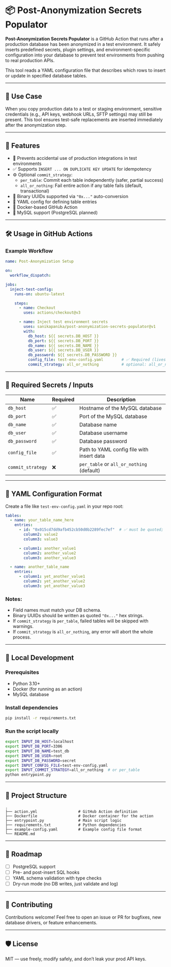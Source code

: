 # 📦 Post-Anonymization Secrets Populator

**Post-Anonymization Secrets Populator** is a GitHub Action that runs after a production database has been anonymized in a test environment. It safely inserts predefined secrets, plugin settings, and environment-specific configuration into your database to prevent test environments from pushing to real production APIs.

This tool reads a YAML configuration file that describes which rows to insert or update in specified database tables.

---

## 🚀 Use Case

When you copy production data to a test or staging environment, sensitive credentials (e.g., API keys, webhook URLs, SFTP settings) may still be present. This tool ensures test-safe replacements are inserted immediately after the anonymization step.

---

## 🧰 Features

- 🔐 Prevents accidental use of production integrations in test environments  
- ✅ Supports `INSERT ... ON DUPLICATE KEY UPDATE` for idempotency  
- ⚙️ Optional `commit_strategy`:
  - `per_table`: Commit each table independently (safer, partial success)
  - `all_or_nothing`: Fail entire action if any table fails (default, transactional)
- 🧠 Binary UUIDs supported via `"0x..."` auto-conversion
- 📄 YAML config for defining table entries
- 🐳 Docker-based GitHub Action  
- 💾 MySQL support (PostgreSQL planned)

---

## 🛠️ Usage in GitHub Actions

### Example Workflow

```yaml
name: Post-Anonymization Setup

on:
  workflow_dispatch:

jobs:
  inject-test-config:
    runs-on: ubuntu-latest

    steps:
      - name: Checkout
        uses: actions/checkout@v3

      - name: Inject test environment secrets
        uses: sanikapanika/post-anonymization-secrets-populator@v1
        with:
          db_host: ${{ secrets.DB_HOST }}
          db_port: ${{ secrets.DB_PORT }}
          db_name: ${{ secrets.DB_NAME }}
          db_user: ${{ secrets.DB_USER }}
          db_password: ${{ secrets.DB_PASSWORD }}
          config_file: test-env-config.yaml        # ✅ Required (lives in your project, check example-config.yaml for reference)
          commit_strategy: all_or_nothing          # optional: all_or_nothing (default) or per_table
```

---

## 🔐 Required Secrets / Inputs

| Name              | Required | Description                               |
|-------------------|----------|-------------------------------------------|
| `db_host`         | ✅       | Hostname of the MySQL database            |
| `db_port`         | ✅       | Port of the MySQL database                |
| `db_name`         | ✅       | Database name                             |
| `db_user`         | ✅       | Database username                         |
| `db_password`     | ✅       | Database password                         |
| `config_file`     | ✅       | Path to YAML config file with insert data |
| `commit_strategy` | ❌       | `per_table` or `all_or_nothing` (default) |

---

## 🔧 YAML Configuration Format

Create a file like `test-env-config.yaml` in your repo root:

```yaml
tables:
  - name: your_table_name_here
    entries:
      - id: "0x015cd7dd9afb452cb50d0b2289fec7ef"  # ✅ must be quoted; auto-converted to BINARY(16)
        column2: value2
        column3: value3

      - column1: another_value1
        column2: another_value2
        column3: another_value3

  - name: another_table_name
    entries:
      - column1: yet_another_value1
        column2: yet_another_value2
        column3: yet_another_value3
```

### Notes:
- Field names must match your DB schema.
- Binary UUIDs should be written as quoted `"0x..."` hex strings.
- If `commit_strategy` is `per_table`, failed tables will be skipped with warnings.
- If `commit_strategy` is `all_or_nothing`, any error will abort the whole process.

---

## 🧪 Local Development

### Prerequisites

- Python 3.10+
- Docker (for running as an action)
- MySQL database

### Install dependencies

```bash
pip install -r requirements.txt
```

### Run the script locally

```bash
export INPUT_DB_HOST=localhost
export INPUT_DB_PORT=3306
export INPUT_DB_NAME=test_db
export INPUT_DB_USER=root
export INPUT_DB_PASSWORD=secret
export INPUT_CONFIG_FILE=test-env-config.yaml
export INPUT_COMMIT_STRATEGY=all_or_nothing  # or per_table
python entrypoint.py
```

---

## 📁 Project Structure

```
.
├── action.yml                  # GitHub Action definition
├── Dockerfile                  # Docker container for the action
├── entrypoint.py               # Main script logic
├── requirements.txt            # Python dependencies
├── example-config.yaml         # Example config file format
└── README.md
```

---

## 🧱 Roadmap

- [ ] PostgreSQL support  
- [ ] Pre- and post-insert SQL hooks  
- [ ] YAML schema validation with type checks  
- [ ] Dry-run mode (no DB writes, just validate and log)

---

## 🤝 Contributing

Contributions welcome! Feel free to open an issue or PR for bugfixes, new database drivers, or feature enhancements.

---

## 🛡️ License

MIT — use freely, modify safely, and don’t leak your prod API keys.
